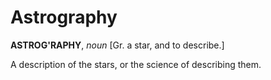 # Astrography

**ASTROG'RAPHY**, _noun_ \[Gr. a star, and to describe.\]

A description of the stars, or the science of describing them.